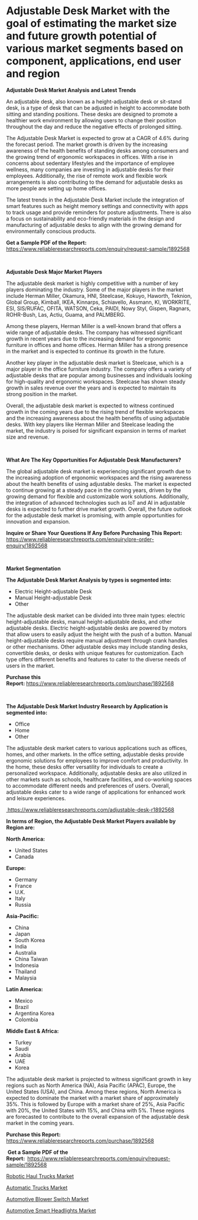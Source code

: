 <p><h1>Adjustable Desk Market with the goal of estimating the market size and future growth potential of various market segments based on component, applications, end user and region</h1></p><p><strong>Adjustable Desk Market Analysis and Latest Trends</strong></p>
<p><p>An adjustable desk, also known as a height-adjustable desk or sit-stand desk, is a type of desk that can be adjusted in height to accommodate both sitting and standing positions. These desks are designed to promote a healthier work environment by allowing users to change their position throughout the day and reduce the negative effects of prolonged sitting.</p><p>The Adjustable Desk Market is expected to grow at a CAGR of 4.6% during the forecast period. The market growth is driven by the increasing awareness of the health benefits of standing desks among consumers and the growing trend of ergonomic workspaces in offices. With a rise in concerns about sedentary lifestyles and the importance of employee wellness, many companies are investing in adjustable desks for their employees. Additionally, the rise of remote work and flexible work arrangements is also contributing to the demand for adjustable desks as more people are setting up home offices.</p><p>The latest trends in the Adjustable Desk Market include the integration of smart features such as height memory settings and connectivity with apps to track usage and provide reminders for posture adjustments. There is also a focus on sustainability and eco-friendly materials in the design and manufacturing of adjustable desks to align with the growing demand for environmentally conscious products.</p></p>
<p><strong>Get a Sample PDF of the Report:&nbsp;</strong> <a href="https://www.reliableresearchreports.com/enquiry/request-sample/1892568">https://www.reliableresearchreports.com/enquiry/request-sample/1892568</a></p>
<p>&nbsp;</p>
<p><strong>Adjustable Desk Major Market Players</strong></p>
<p><p>The adjustable desk market is highly competitive with a number of key players dominating the industry. Some of the major players in the market include Herman Miller, Okamura, HNI, Steelcase, Kokuyo, Haworth, Teknion, Global Group, Kimball, IKEA, Kinnarps, Schiavello, Assmann, KI, WORKRITE, ESI, SIS/RUFAC, OFITA, WATSON, Ceka, PAIDI, Nowy Styl, Gispen, Ragnars, ROHR-Bush, Las, Actiu, Guama, and PALMBERG.</p><p>Among these players, Herman Miller is a well-known brand that offers a wide range of adjustable desks. The company has witnessed significant growth in recent years due to the increasing demand for ergonomic furniture in offices and home offices. Herman Miller has a strong presence in the market and is expected to continue its growth in the future.</p><p>Another key player in the adjustable desk market is Steelcase, which is a major player in the office furniture industry. The company offers a variety of adjustable desks that are popular among businesses and individuals looking for high-quality and ergonomic workspaces. Steelcase has shown steady growth in sales revenue over the years and is expected to maintain its strong position in the market.</p><p>Overall, the adjustable desk market is expected to witness continued growth in the coming years due to the rising trend of flexible workspaces and the increasing awareness about the health benefits of using adjustable desks. With key players like Herman Miller and Steelcase leading the market, the industry is poised for significant expansion in terms of market size and revenue.</p></p>
<p>&nbsp;</p>
<p><strong>What Are The Key Opportunities For Adjustable Desk Manufacturers?</strong></p>
<p><p>The global adjustable desk market is experiencing significant growth due to the increasing adoption of ergonomic workspaces and the rising awareness about the health benefits of using adjustable desks. The market is expected to continue growing at a steady pace in the coming years, driven by the growing demand for flexible and customizable work solutions. Additionally, the integration of advanced technologies such as IoT and AI in adjustable desks is expected to further drive market growth. Overall, the future outlook for the adjustable desk market is promising, with ample opportunities for innovation and expansion.</p></p>
<p><strong>Inquire or Share Your Questions If Any Before Purchasing This Report:</strong> <a href="https://www.reliableresearchreports.com/enquiry/pre-order-enquiry/1892568">https://www.reliableresearchreports.com/enquiry/pre-order-enquiry/1892568</a></p>
<p>&nbsp;</p>
<p><strong>Market Segmentation</strong></p>
<p><strong>The Adjustable Desk Market Analysis by types is segmented into:</strong></p>
<p><ul><li>Electric Height-adjustable Desk</li><li>Manual Height-adjustable Desk</li><li>Other</li></ul></p>
<p><p>The adjustable desk market can be divided into three main types: electric height-adjustable desks, manual height-adjustable desks, and other adjustable desks. Electric height-adjustable desks are powered by motors that allow users to easily adjust the height with the push of a button. Manual height-adjustable desks require manual adjustment through crank handles or other mechanisms. Other adjustable desks may include standing desks, convertible desks, or desks with unique features for customization. Each type offers different benefits and features to cater to the diverse needs of users in the market.</p></p>
<p><strong>Purchase this Report:&nbsp;</strong><a href="https://www.reliableresearchreports.com/purchase/1892568">https://www.reliableresearchreports.com/purchase/1892568</a></p>
<p>&nbsp;</p>
<p><strong>The Adjustable Desk Market Industry Research by Application is segmented into:</strong></p>
<p><ul><li>Office</li><li>Home</li><li>Other</li></ul></p>
<p><p>The adjustable desk market caters to various applications such as offices, homes, and other markets. In the office setting, adjustable desks provide ergonomic solutions for employees to improve comfort and productivity. In the home, these desks offer versatility for individuals to create a personalized workspace. Additionally, adjustable desks are also utilized in other markets such as schools, healthcare facilities, and co-working spaces to accommodate different needs and preferences of users. Overall, adjustable desks cater to a wide range of applications for enhanced work and leisure experiences.</p></p>
<p><a href="https://www.reliableresearchreports.com/adjustable-desk-r1892568">&nbsp;https://www.reliableresearchreports.com/adjustable-desk-r1892568</a></p>
<p><strong>In terms of Region, the Adjustable Desk Market Players available by Region are:</strong></p>
<p>
    <p> <strong> North America: </strong>
        <ul>
            <li>United States</li>
            <li>Canada</li>
        </ul>
        </p> 
    <p> <strong> Europe: </strong>
        <ul>
            <li>Germany</li>
            <li>France</li>
            <li>U.K.</li>
            <li>Italy</li>
            <li>Russia</li>
        </ul>
        </p> 
    <p> <strong> Asia-Pacific: </strong>
        <ul>
            <li>China</li>
            <li>Japan</li>
            <li>South Korea</li>
            <li>India</li>
            <li>Australia</li>
            <li>China Taiwan</li>
            <li>Indonesia</li>
            <li>Thailand</li>
            <li>Malaysia</li>
        </ul>
        </p> 
    <p> <strong> Latin America: </strong>
        <ul>
            <li>Mexico</li>
            <li>Brazil</li>
            <li>Argentina Korea</li>
            <li>Colombia</li>
        </ul>
        </p> 
    <p> <strong> Middle East & Africa: </strong>
        <ul>
            <li>Turkey</li>
            <li>Saudi</li>
            <li>Arabia</li>
            <li>UAE</li>
            <li>Korea</li>
        </ul>
    </p>
    </p>
<p><p>The adjustable desk market is projected to witness significant growth in key regions such as North America (NA), Asia Pacific (APAC), Europe, the United States (USA), and China. Among these regions, North America is expected to dominate the market with a market share of approximately 35%. This is followed by Europe with a market share of 25%, Asia Pacific with 20%, the United States with 15%, and China with 5%. These regions are forecasted to contribute to the overall expansion of the adjustable desk market in the coming years.</p></p>
<p><strong>Purchase this Report: </strong><a href="https://www.reliableresearchreports.com/purchase/1892568">https://www.reliableresearchreports.com/purchase/1892568</a></p>
<p>&nbsp;<strong>Get a Sample PDF of the Report:&nbsp;&nbsp;</strong><a href="https://www.reliableresearchreports.com/enquiry/request-sample/1892568">https://www.reliableresearchreports.com/enquiry/request-sample/1892568</a></p>
<p><strong></strong></p>
<p><p><a href="https://github.com/ernidarwin455/Market-Research-Report-List-1/blob/main/robotic-haul-trucks-market.md">Robotic Haul Trucks Market</a></p><p><a href="https://github.com/rakibtthstu9900/Market-Research-Report-List-1/blob/main/automatic-trucks-market.md">Automatic Trucks Market</a></p><p><a href="https://medium.com/@lottierunte68/global-automotive-blower-switch-market-focus-on-product-type-snap-on-type-screw-in-type-end-c68522b0672c">Automotive Blower Switch Market</a></p><p><a href="https://medium.com/@stephaniewynterk14/global-automotive-smart-headlights-market-size-share-analysis-by-product-type-by-application-9b45e4afc5e1">Automotive Smart Headlights Market</a></p></p>